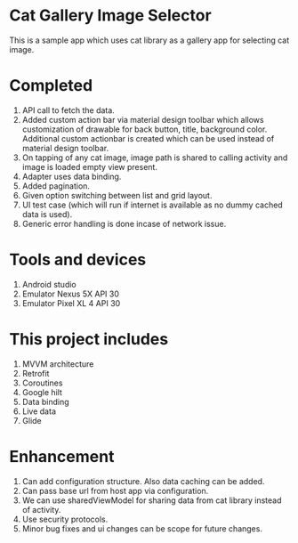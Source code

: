 # Cat Gallery Image Selector
This is a sample app which uses cat library as a gallery app for selecting cat image.

# Completed
1. API call to fetch the data.
2. Added custom action bar via material design toolbar which allows customization of drawable for back button, title, background color. 
   Additional custom actionbar is created which can be used instead of material design toolbar.
3. On tapping of any cat image, image path is shared to calling activity and image is loaded empty view present. 
4. Adapter uses data binding. 
5. Added pagination.
6. Given option switching between list and grid layout.
7. UI test case (which will run if internet is available as no dummy cached data is used). 
8. Generic error handling is done incase of network issue.

# Tools and devices
1. Android studio
2. Emulator Nexus 5X API 30
3. Emulator Pixel XL 4 API 30

# This project includes 
1. MVVM architecture
2. Retrofit
3. Coroutines
4. Google hilt
5. Data binding
6. Live data
7. Glide

# Enhancement
1. Can add configuration structure. Also data caching can be added.
2. Can pass base url from host app via configuration. 
3. We can use sharedViewModel for sharing data from cat library instead of activity.
4. Use security protocols. 
5. Minor bug fixes and ui changes can be scope for future changes.
